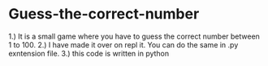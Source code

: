 # Guess-the-correct-number

1.) It is a small game where you have to guess the correct number between 1 to 100.
2.) I have made it over on repl it. You can do the same in .py exntension file.
3.) this code is written in python
